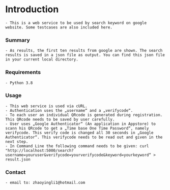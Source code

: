 # Introduction 
    - This is a web service to be used by search keyword on google website. Some testcases are also included here.

### Summary 
    - As results, the first ten results from google are shown. The search results is saved in a json file as output. You can find this json file in your current local directory.

### Requirements 
    - Python 3.8

### Usage
    - This web service is used via cURL.
    - Authentication uses the „username“ and a „verifycode“.
    - To each user an individual QRcode is generated during registration. This QRcode needs to be saved by user carefully.
    - User uses „Google Authenticator“ (An application in Appstore) to scann his QRcode to get a „Time base One Time Password“, namely verifycode. This verify code is changed all 30 seconds in „Google Authenticator“. This verifycode needs to be read out and given in the next step.
    - In Command Line the following command needs to be given: curl "http://localhost:5000/search?username=youruser&verifycode=yourverifycode&keyword=yourkeyword“ > result.json

### Contact 
    - email to: zhaoyingli1@hotmail.com
